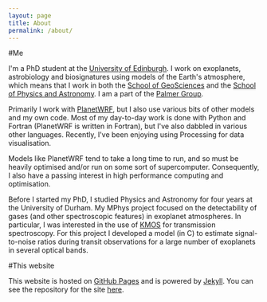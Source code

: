 ```yaml
---
layout: page
title: About
permalink: /about/
---
```


#Me

I'm a PhD student at the [University of Edinburgh](http://www.ed.ac.uk/home). I work on exoplanets, astrobiology and biosignatures using models of the Earth's atmosphere, which means that I work in both the [School of GeoSciences](http://www.ed.ac.uk/schools-departments/geosciences/) and the [School of Physics and Astronomy](http://www.ph.ed.ac.uk/). I am a part of the [Palmer Group](http://www.palmergroup.org/). 

Primarily I work with [PlanetWRF](http://planetwrf.com/), but I also use various bits of other models and my own code. Most of my day-to-day work is done with Python and Fortran (PlanetWRF is written in Fortran), but I've also dabbled in various other languages. Recently, I've been enjoying using Processing for data visualisation. 

Models like PlanetWRF tend to take a long time to run, and so must be heavily optimised and/or run on some sort of supercomputer. Consequently, I also have a passing interest in high performance computing and optimisation. 

Before I started my PhD, I studied Physics and Astronomy for four years at the University of Durham. My MPhys project focused on the detectability of gases (and other spectroscopic features) in exoplanet atmospheres. In particular, I was interested in the use of [KMOS](http://www.eso.org/sci/facilities/develop/instruments/kmos.html) for transmission spectroscopy. For this project I developed a model (in C) to estimate signal-to-noise ratios during transit observations for a large number of exoplanets in several optical bands. 

#This website

This website is hosted on [GitHub Pages](https://pages.github.com/) and is powered by [Jekyll](http://jekyllrb.com/). You can see the repository for the site [here](https://github.com/jyates13/jyates13.github.io). 
